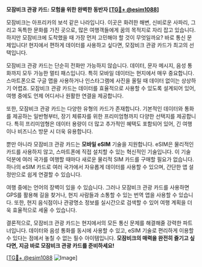 **모잠비크 관광 카드: 모험을 위한 완벽한 동반자 [[TG💪+ @esim1088](https://t.me/s/esim1088)]**

모잠비크는 아프리카의 보석 같은 나라입니다. 이곳은 화려한 해변, 신비로운 사파리, 그리고 독특한 문화를 가진 곳으로, 많은 여행객들에게 꿈의 목적지로 자리 잡고 있습니다. 하지만 모잠비크에 도착했을 때 가장 먼저 고민해야 할 것이 무엇일까요? 바로 통신 문제입니다! 현지에서 편하게 데이터를 사용하고 싶다면, 모잠비크 관광 카드가 최고의 선택입니다.

모잠비크 관광 카드는 단순히 전화만 가능하지 않습니다. 데이터, 문자 메시지, 음성 통화까지 모두 가능한 멀티 패스입니다. 특히 모바일 데이터는 현지에서 매우 중요합니다. 스마트폰으로 구글 맵을 사용하거나 인스타그램에 사진을 올릴 때 데이터 없이는 상상하기 어렵죠. 모잠비크 관광 카드는 데이터를 효율적으로 사용할 수 있도록 설계되어 있어, 여행 중에도 언제 어디서나 원활한 연결을 제공합니다.

또한, 모잠비크 관광 카드는 다양한 유형의 카드가 존재합니다. 기본적인 데이터와 통화를 제공하는 일반형부터, 장기 체류자를 위한 프리미엄형까지 다양한 선택지를 제공합니다. 특히 프리미엄형은 데이터 용량이 더 많고 추가적인 혜택도 포함되어 있어, 긴 여행이나 비즈니스 방문 시 더욱 유용합니다.

뿐만 아니라 모잠비크 관광 카드는 **모바일 eSIM** 기술을 지원합니다. eSIM은 물리적인 카드를 사용하지 않고, 스마트폰에 직접 설치할 수 있는 혁신적인 기술입니다. 이 기술 덕분에 여러 국가를 여행할 때마다 새로운 물리적 SIM 카드를 구매할 필요가 없습니다. 하나의 eSIM 카드로 여러 국가에서 자유롭게 데이터를 사용할 수 있으며, 간단한 앱 설정만으로 쉽게 연결할 수 있습니다.

여행 중에는 언어의 장벽이 있을 수 있습니다. 그러나 모잠비크 관광 카드를 사용하면 GPS를 활용해 길을 찾거나, 현지 사람들과 소통할 수 있는 번역 앱을 사용할 수 있습니다. 또한, 현지 음식점이나 관광명소 정보를 실시간으로 검색할 수 있어 여행 계획을 더욱 효율적으로 세울 수 있습니다.

결론적으로, 모잠비크 관광 카드는 현지에서의 모든 통신 문제를 해결해줄 강력한 파트너입니다. 데이터와 음성 통화를 동시에 사용할 수 있고, eSIM 기술로 편리하게 이용할 수 있다는 점에서 놓칠 수 없는 필수 아이템입니다. **모잠비크의 매력을 완전히 즐기고 싶다면, 지금 바로 모잠비크 관광 카드를 준비하세요!**

[[TG💪+ @esim1088](https://t.me/s/esim1088) ![Image](https://i.postimg.cc/Y0z9fWf4/image.png)]